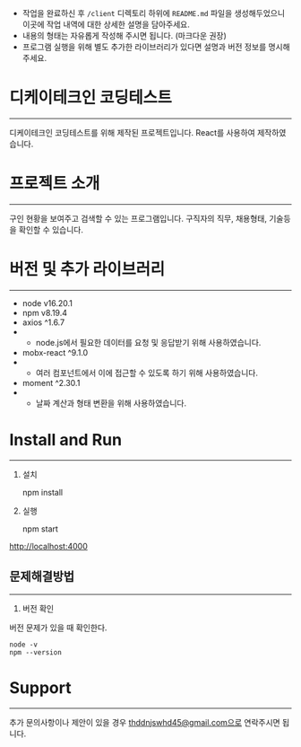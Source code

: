 - 작업을 완료하신 후 `/client` 디렉토리 하위에 `README.md` 파일을 생성해두었으니 이곳에 작업 내역에 대한 상세한 설명을 담아주세요.
- 내용의 형태는 자유롭게 작성해 주시면 됩니다. (마크다운 권장)
- 프로그램 실행을 위해 별도 추가한 라이브러리가 있다면 설명과 버전 정보를 명시해 주세요.

# 디케이테크인 코딩테스트
---
디케이테크인 코딩테스트를 위해 제작된 프로젝트입니다. React를 사용하여 제작하였습니다.



# 프로젝트 소개
---
구인 현황을 보여주고 검색할 수 있는 프로그램입니다. 구직자의 직무, 채용형태, 기술등을 확인할 수 있습니다.


# 버전 및 추가 라이브러리
---
+ node v16.20.1
+ npm v8.19.4
+ axios ^1.6.7 
+ + node.js에서 필요한 데이터를 요청 및 응답받기 위해 사용하였습니다.
+ mobx-react ^9.1.0
+ + 여러 컴포넌트에서 이에 접근할 수 있도록 하기 위해 사용하였습니다.
+ moment ^2.30.1
+ + 날짜 계산과 형태 변환을 위해 사용하였습니다.

# Install and Run
---
1. 설치

    npm install 

2. 실행

    npm start

<http://localhost:4000>


## 문제해결방법
---
1. 버전 확인 

버전 문제가 있을 때 확인한다.

    node -v
    npm --version

# Support
---
추가 문의사항이나 제안이 있을 경우 thddnjswhd45@gmail.com으로 연락주시면 됩니다.

